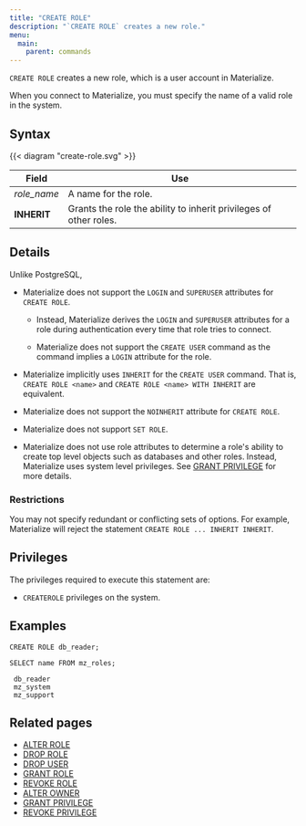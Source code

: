 ```yaml
---
title: "CREATE ROLE"
description: "`CREATE ROLE` creates a new role."
menu:
  main:
    parent: commands
---
```


`CREATE ROLE` creates a new role, which is a user account in Materialize.

When you connect to Materialize, you must specify the name of a valid role in
the system.

## Syntax

{{< diagram "create-role.svg" >}}

Field               | Use
--------------------|-------------------------------------------------------------------------
_role_name_         | A name for the role.
**INHERIT**         | Grants the role the ability to inherit privileges of other roles.

## Details

Unlike PostgreSQL,

- Materialize does not support the `LOGIN` and `SUPERUSER` attributes for
  `CREATE ROLE`.

  - Instead, Materialize derives the `LOGIN` and `SUPERUSER` attributes for a
    role during authentication every time that role tries to connect.

  - Materialize does not support the `CREATE USER` command as the command
    implies a `LOGIN` attribute for the role.

- Materialize implicitly uses `INHERIT` for the `CREATE USER` command. That is,
  `CREATE ROLE <name>` and `CREATE ROLE <name> WITH INHERIT` are equivalent.

- Materialize does not support the `NOINHERIT` attribute for `CREATE ROLE`.

- Materialize does not support `SET ROLE`.

- Materialize does not use role attributes to determine a role's ability to
  create top level objects such as databases and other roles. Instead,
  Materialize uses system level privileges. See [GRANT
  PRIVILEGE](../grant-privilege) for more details.

### Restrictions

You may not specify redundant or conflicting sets of options. For example,
Materialize will reject the statement `CREATE ROLE ... INHERIT INHERIT`.

## Privileges

The privileges required to execute this statement are:

- `CREATEROLE` privileges on the system.

## Examples

```mzsql
CREATE ROLE db_reader;
```
```mzsql
SELECT name FROM mz_roles;
```
```nofmt
 db_reader
 mz_system
 mz_support
```

## Related pages

- [ALTER ROLE](../alter-role)
- [DROP ROLE](../drop-role)
- [DROP USER](../drop-user)
- [GRANT ROLE](../grant-role)
- [REVOKE ROLE](../revoke-role)
- [ALTER OWNER](../alter-owner)
- [GRANT PRIVILEGE](../grant-privilege)
- [REVOKE PRIVILEGE](../revoke-privilege)
